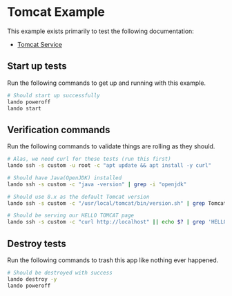 Tomcat Example
==============

This example exists primarily to test the following documentation:

* [Tomcat Service](https://docs.devwithlando.io/tutorials/tomcat.html)

Start up tests
--------------

Run the following commands to get up and running with this example.

```bash
# Should start up successfully
lando poweroff
lando start
```

Verification commands
---------------------

Run the following commands to validate things are rolling as they should.

```bash
# Alas, we need curl for these tests (run this first)
lando ssh -s custom -u root -c "apt update && apt install -y curl"

# Should have Java(OpenJDK) installed
lando ssh -s custom -c "java -version" | grep -i "openjdk"

# Should use 8.x as the default Tomcat version
lando ssh -s custom -c "/usr/local/tomcat/bin/version.sh" | grep Tomcat\/8.

# Should be serving our HELLO TOMCAT page
lando ssh -s custom -c "curl http://localhost" || echo $? | grep 'HELLO TOMCAT'

```

Destroy tests
-------------

Run the following commands to trash this app like nothing ever happened.

```bash
# Should be destroyed with success
lando destroy -y
lando poweroff
```
